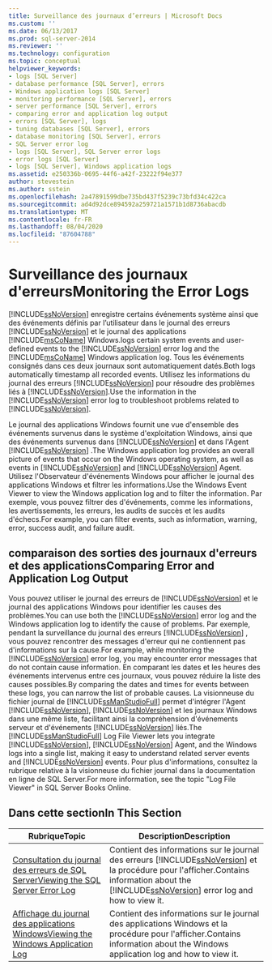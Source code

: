 ```yaml
---
title: Surveillance des journaux d’erreurs | Microsoft Docs
ms.custom: ''
ms.date: 06/13/2017
ms.prod: sql-server-2014
ms.reviewer: ''
ms.technology: configuration
ms.topic: conceptual
helpviewer_keywords:
- logs [SQL Server]
- database performance [SQL Server], errors
- Windows application logs [SQL Server]
- monitoring performance [SQL Server], errors
- server performance [SQL Server], errors
- comparing error and application log output
- errors [SQL Server], logs
- tuning databases [SQL Server], errors
- database monitoring [SQL Server], errors
- SQL Server error log
- logs [SQL Server], SQL Server error logs
- error logs [SQL Server]
- logs [SQL Server], Windows application logs
ms.assetid: e250336b-0695-44f6-a42f-23222f94e377
author: stevestein
ms.author: sstein
ms.openlocfilehash: 2a47891599dbe735bd437f5239c73bfd34c422ca
ms.sourcegitcommit: ad4d92dce894592a259721a1571b1d8736abacdb
ms.translationtype: MT
ms.contentlocale: fr-FR
ms.lasthandoff: 08/04/2020
ms.locfileid: "87604788"
---
```

# <a name="monitoring-the-error-logs"></a><span data-ttu-id="93879-102">Surveillance des journaux d'erreurs</span><span class="sxs-lookup"><span data-stu-id="93879-102">Monitoring the Error Logs</span></span>
  [!INCLUDE[ssNoVersion](../../includes/ssnoversion-md.md)] <span data-ttu-id="93879-103">enregistre certains événements système ainsi que des événements définis par l’utilisateur dans le journal des erreurs [!INCLUDE[ssNoVersion](../../includes/ssnoversion-md.md)] et le journal des applications [!INCLUDE[msCoName](../../includes/msconame-md.md)] Windows.</span><span class="sxs-lookup"><span data-stu-id="93879-103">logs certain system events and user-defined events to the [!INCLUDE[ssNoVersion](../../includes/ssnoversion-md.md)] error log and the [!INCLUDE[msCoName](../../includes/msconame-md.md)] Windows application log.</span></span> <span data-ttu-id="93879-104">Tous les événements consignés dans ces deux journaux sont automatiquement datés.</span><span class="sxs-lookup"><span data-stu-id="93879-104">Both logs automatically timestamp all recorded events.</span></span> <span data-ttu-id="93879-105">Utilisez les informations du journal des erreurs [!INCLUDE[ssNoVersion](../../includes/ssnoversion-md.md)] pour résoudre des problèmes liés à [!INCLUDE[ssNoVersion](../../includes/ssnoversion-md.md)].</span><span class="sxs-lookup"><span data-stu-id="93879-105">Use the information in the [!INCLUDE[ssNoVersion](../../includes/ssnoversion-md.md)] error log to troubleshoot problems related to [!INCLUDE[ssNoVersion](../../includes/ssnoversion-md.md)].</span></span>  
  
 <span data-ttu-id="93879-106">Le journal des applications Windows fournit une vue d'ensemble des événements survenus dans le système d'exploitation Windows, ainsi que des événements survenus dans [!INCLUDE[ssNoVersion](../../includes/ssnoversion-md.md)] et dans l'Agent [!INCLUDE[ssNoVersion](../../includes/ssnoversion-md.md)] .</span><span class="sxs-lookup"><span data-stu-id="93879-106">The Windows application log provides an overall picture of events that occur on the Windows operating system, as well as events in [!INCLUDE[ssNoVersion](../../includes/ssnoversion-md.md)] and [!INCLUDE[ssNoVersion](../../includes/ssnoversion-md.md)] Agent.</span></span> <span data-ttu-id="93879-107">Utilisez l'Observateur d'événements Windows pour afficher le journal des applications Windows et filtrer les informations.</span><span class="sxs-lookup"><span data-stu-id="93879-107">Use the Windows Event Viewer to view the Windows application log and to filter the information.</span></span> <span data-ttu-id="93879-108">Par exemple, vous pouvez filtrer des d'événements, comme les informations, les avertissements, les erreurs, les audits de succès et les audits d'échecs.</span><span class="sxs-lookup"><span data-stu-id="93879-108">For example, you can filter events, such as information, warning, error, success audit, and failure audit.</span></span>  
  
## <a name="comparing-error-and-application-log-output"></a><span data-ttu-id="93879-109">comparaison des sorties des journaux d'erreurs et des applications</span><span class="sxs-lookup"><span data-stu-id="93879-109">Comparing Error and Application Log Output</span></span>  
 <span data-ttu-id="93879-110">Vous pouvez utiliser le journal des erreurs de [!INCLUDE[ssNoVersion](../../includes/ssnoversion-md.md)] et le journal des applications Windows pour identifier les causes des problèmes.</span><span class="sxs-lookup"><span data-stu-id="93879-110">You can use both the [!INCLUDE[ssNoVersion](../../includes/ssnoversion-md.md)] error log and the Windows application log to identify the cause of problems.</span></span> <span data-ttu-id="93879-111">Par exemple, pendant la surveillance du journal des erreurs [!INCLUDE[ssNoVersion](../../includes/ssnoversion-md.md)] , vous pouvez rencontrer des messages d'erreur qui ne contiennent pas d'informations sur la cause.</span><span class="sxs-lookup"><span data-stu-id="93879-111">For example, while monitoring the [!INCLUDE[ssNoVersion](../../includes/ssnoversion-md.md)] error log, you may encounter error messages that do not contain cause information.</span></span> <span data-ttu-id="93879-112">En comparant les dates et les heures des événements intervenus entre ces journaux, vous pouvez réduire la liste des causes possibles.</span><span class="sxs-lookup"><span data-stu-id="93879-112">By comparing the dates and times for events between these logs, you can narrow the list of probable causes.</span></span> <span data-ttu-id="93879-113">La visionneuse du fichier journal de [!INCLUDE[ssManStudioFull](../../includes/ssmanstudiofull-md.md)] permet d'intégrer l'Agent [!INCLUDE[ssNoVersion](../../includes/ssnoversion-md.md)], [!INCLUDE[ssNoVersion](../../includes/ssnoversion-md.md)] et les journaux Windows dans une même liste, facilitant ainsi la compréhension d'événements serveur et d'événements [!INCLUDE[ssNoVersion](../../includes/ssnoversion-md.md)] liés.</span><span class="sxs-lookup"><span data-stu-id="93879-113">The [!INCLUDE[ssManStudioFull](../../includes/ssmanstudiofull-md.md)] Log File Viewer lets you integrate [!INCLUDE[ssNoVersion](../../includes/ssnoversion-md.md)], [!INCLUDE[ssNoVersion](../../includes/ssnoversion-md.md)] Agent, and the Windows logs into a single list, making it easy to understand related server events and [!INCLUDE[ssNoVersion](../../includes/ssnoversion-md.md)] events.</span></span> <span data-ttu-id="93879-114">Pour plus d'informations, consultez la rubrique relative à la visionneuse du fichier journal dans la documentation en ligne de SQL Server.</span><span class="sxs-lookup"><span data-stu-id="93879-114">For more information, see the topic "Log File Viewer" in SQL Server Books Online.</span></span>  
  
## <a name="in-this-section"></a><span data-ttu-id="93879-115">Dans cette section</span><span class="sxs-lookup"><span data-stu-id="93879-115">In This Section</span></span>  
  
|<span data-ttu-id="93879-116">Rubrique</span><span class="sxs-lookup"><span data-stu-id="93879-116">Topic</span></span>|<span data-ttu-id="93879-117">Description</span><span class="sxs-lookup"><span data-stu-id="93879-117">Description</span></span>|  
|-----------|-----------------|  
|[<span data-ttu-id="93879-118">Consultation du journal des erreurs de SQL Server</span><span class="sxs-lookup"><span data-stu-id="93879-118">Viewing the SQL Server Error Log</span></span>](../../../2014/tools/configuration-manager/viewing-the-sql-server-error-log.md)|<span data-ttu-id="93879-119">Contient des informations sur le journal des erreurs [!INCLUDE[ssNoVersion](../../includes/ssnoversion-md.md)] et la procédure pour l'afficher.</span><span class="sxs-lookup"><span data-stu-id="93879-119">Contains information about the [!INCLUDE[ssNoVersion](../../includes/ssnoversion-md.md)] error log and how to view it.</span></span>|  
|[<span data-ttu-id="93879-120">Affichage du journal des applications Windows</span><span class="sxs-lookup"><span data-stu-id="93879-120">Viewing the Windows Application Log</span></span>](viewing-the-windows-application-log.md)|<span data-ttu-id="93879-121">Contient des informations sur le journal des applications Windows et la procédure pour l'afficher.</span><span class="sxs-lookup"><span data-stu-id="93879-121">Contains information about the Windows application log and how to view it.</span></span>|  
  
  
